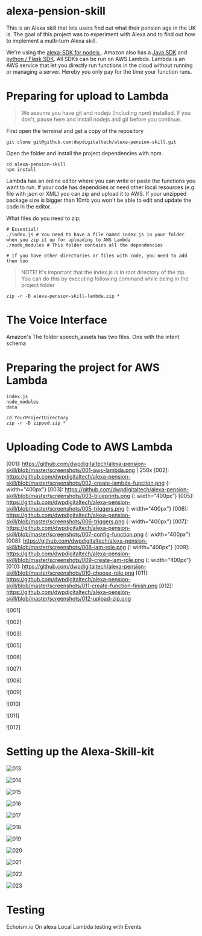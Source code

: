 # alexa-pension-skill
This is an Alexa skill that lets users find out what their pension age in the UK is. The goal of this project was to experiment with Alexa and to find out how to implement a multi-turn Alexa skill.

We're using the [alexa-SDK for nodejs ](https://github.com/alexa/alexa-skills-kit-sdk-for-nodejs "alexa-SDK for nodejs "). Amazon also has a [Java SDK](https://github.com/amzn/alexa-skills-kit-java "SDK for Java") and [python / Flask SDK](https://github.com/amzn/alexa-skills-kit-java "python / Flask SDK"). All SDKs can be run on AWS Lambda. Lambda is an AWS service that let you directly run functions in the cloud without running or managing a server. Hereby you only pay for the time your function runs.


# Preparing for upload to Lambda
> We assume you have git and nodejs (including npm) installed. If you don't, pause here and install nodejs and git before you continue. 

First open the terminal and get a copy of the repository
```
git clone git@github.com:dwpdigitaltech/alexa-pension-skill.git
```

Open the folder and install the project dependencies with npm.
```
cd alexa-pension-skill
npm install
``` 

Lambda has an online editor where you can write or paste the functions you want to run. If your code has dependcies or need other local resources (e.g. file with json or XML) you can zip and upload it to AWS. If your unzipped package size is bigger than 10mb you won't be able to edit and update the code in the editor.

What files do you need to zip:

```
# Essential! 
./index.js # You need to have a file named index.js in your folder when you zip it up for uploading to AWS Lambda
./node_modules # This folder contains all the dependencies

# if you have other directories or files with code, you need to add them too
```

> NOTE!
> It's important that the index.js is in root directory of the zip.
> You can do this by executing following command while being in the project folder
```
zip -r -D alexa-pension-skill-lambda.zip *
```


# The Voice Interface
Amazon's
The folder speech_assets has two files. One with the intent schema 



# Preparing the project for AWS Lambda
```
index.js
node_modules
data
```


```
cd YourProjectDirectory
zip -r -D zipped.zip *
```
# Uploading Code to AWS Lambda

[001]: https://github.com/dwpdigitaltech/alexa-pension-skill/blob/master/screenshots/001-aws-lambda.png | 250x
[002]: https://github.com/dwpdigitaltech/alexa-pension-skill/blob/master/screenshots/002-create-lambda-function.png {: width="400px"}
[003]: https://github.com/dwpdigitaltech/alexa-pension-skill/blob/master/screenshots/003-blueprints.png {: width="400px"}
[005]: https://github.com/dwpdigitaltech/alexa-pension-skill/blob/master/screenshots/005-triggers.png {: width="400px"}
[006]: https://github.com/dwpdigitaltech/alexa-pension-skill/blob/master/screenshots/006-triggers.png {: width="400px"}
[007]: https://github.com/dwpdigitaltech/alexa-pension-skill/blob/master/screenshots/007-config-function.png {: width="400px"}
[008]: https://github.com/dwpdigitaltech/alexa-pension-skill/blob/master/screenshots/008-iam-role.png {: width="400px"}
[009]: https://github.com/dwpdigitaltech/alexa-pension-skill/blob/master/screenshots/009-create-iam-role.png {: width="400px"}
[010]: https://github.com/dwpdigitaltech/alexa-pension-skill/blob/master/screenshots/010-choose-role.png
[011]: https://github.com/dwpdigitaltech/alexa-pension-skill/blob/master/screenshots/011-create-function-finish.png
[012]: https://github.com/dwpdigitaltech/alexa-pension-skill/blob/master/screenshots/012-upload-zip.png

![001]

![002]

![003]

![005]

![006]

![007]

![008]

![009]

![010]

![011]

![012]

# Setting up the Alexa-Skill-kit
[013]: https://github.com/dwpdigitaltech/alexa-pension-skill/blob/master/screenshots/013-alexa-skills.png
[014]: https://github.com/dwpdigitaltech/alexa-pension-skill/blob/master/screenshots/014-alexa-skills-kit.png
[015]: https://github.com/dwpdigitaltech/alexa-pension-skill/blob/master/screenshots/015-create-new-skill.png
[016]: https://github.com/dwpdigitaltech/alexa-pension-skill/blob/master/screenshots/016-config-interaction-model.png
[017]: https://github.com/dwpdigitaltech/alexa-pension-skill/blob/master/screenshots/017-custom-slot-type.png
[018]: https://github.com/dwpdigitaltech/alexa-pension-skill/blob/master/screenshots/018-connect-to-lambda.png
[019]: https://github.com/dwpdigitaltech/alexa-pension-skill/blob/master/screenshots/019-get-app-id.png
[020]: https://github.com/dwpdigitaltech/alexa-pension-skill/blob/master/screenshots/020-set-appid-in-env-var.png
[021]: https://github.com/dwpdigitaltech/alexa-pension-skill/blob/master/screenshots/021-lambda-test-session-start-event.png
[022]: https://github.com/dwpdigitaltech/alexa-pension-skill/blob/master/screenshots/022-lambda-success.png
[023]: https://github.com/dwpdigitaltech/alexa-pension-skill/blob/master/screenshots/023-test-interface.png

![013]

![014]

![015]

![016]

![017]

![018]

![019]

![020]

![021]

![022]

![023]
# Testing
Echoism.io
On alexa
Local Lambda testing with Events
